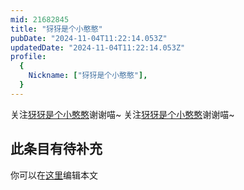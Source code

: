 ```yaml
---
mid: 21682845
title: "犽犽是个小憨憨"
pubDate: "2024-11-04T11:22:14.053Z"
updatedDate: "2024-11-04T11:22:14.053Z"
profile:
  {
    Nickname: ["犽犽是个小憨憨"],
  }
---
```


关注[犽犽是个小憨憨](https://space.bilibili.com/21682845)谢谢喵~ 关注[犽犽是个小憨憨](https://space.bilibili.com/21682845)谢谢喵~

## 此条目有待补充
你可以在[这里](https://github.com/Yuhanawa/VTuber.ICU-Content/edit/master/v/犽犽是个小憨憨/index.md)编辑本文
